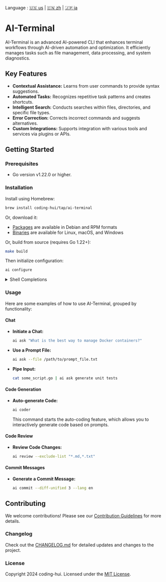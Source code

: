 Language : [🇺🇸 us](./README.md) | [🇨🇳 zh](./README_zh.md) | [🇯🇵 ja](./README_ja.md)

# AI-Terminal

AI-Terminal is an advanced AI-powered CLI that enhances terminal workflows through AI-driven automation and
optimization. It efficiently manages tasks such as file management, data processing, and system diagnostics.

## Key Features

- **Contextual Assistance:** Learns from user commands to provide syntax suggestions.
- **Automated Tasks:** Recognizes repetitive task patterns and creates shortcuts.
- **Intelligent Search:** Conducts searches within files, directories, and specific file types.
- **Error Correction:** Corrects incorrect commands and suggests alternatives.
- **Custom Integrations:** Supports integration with various tools and services via plugins or APIs.

## Getting Started

### Prerequisites

- Go version v1.22.0 or higher.

### Installation

Install using Homebrew:

```bash
brew install coding-hui/tap/ai-terminal
```

Or, download it:

- [Packages][releases] are available in Debian and RPM formats
- [Binaries][releases] are available for Linux, macOS, and Windows

[releases]: https://github.com/coding-hui/ai-terminal/releases

Or, build from source (requires Go 1.22+):

```sh
make build
```

Then initialize configuration:
```sh
ai configure
```

<details>
<summary>Shell Completions</summary>

All packages and archives come with pre-generated completion files for Bash,
ZSH, Fish, and PowerShell.

If you built it from source, you can generate them with:

```bash
ai completion bash -h
ai completion zsh -h
ai completion fish -h
ai completion powershell -h
```

If you use a package (like Homebrew, Debs, etc), the completions should be set
up automatically, given your shell is configured properly.

</details>

### Usage

Here are some examples of how to use AI-Terminal, grouped by functionality:

#### Chat

- **Initiate a Chat:**
  ```sh
  ai ask "What is the best way to manage Docker containers?"
  ```

- **Use a Prompt File:**
  ```sh
  ai ask --file /path/to/prompt_file.txt
  ```

- **Pipe Input:**
  ```sh
  cat some_script.go | ai ask generate unit tests
  ```

#### Code Generation

- **Auto-generate Code:**
  ```sh
  ai coder
  ```
  This command starts the auto-coding feature, which allows you to interactively generate code based on prompts.

#### Code Review

- **Review Code Changes:**
  ```sh
  ai review --exclude-list "*.md,*.txt"
  ```

#### Commit Messages

- **Generate a Commit Message:**
  ```sh
  ai commit --diff-unified 3 --lang en
  ```

## Contributing

We welcome contributions! Please see our [Contribution Guidelines](CONTRIBUTING.md) for more details.

### Changelog

Check out the [CHANGELOG.md](CHANGELOG.md) for detailed updates and changes to the project.

### License

Copyright 2024 coding-hui. Licensed under the [MIT License](LICENSE).

